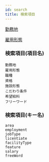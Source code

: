 ```yaml
---
id: search
title: 検索項目
---
```


[勤務地](/docs/area)

[雇用形態](/docs/employment)


### 検索項目(項目名)
```
勤務地
雇用形態
職種
資格
施設形態
こだわり条件
希望給料
フリーワード
```

### 検索項目(キー名)
```
area
employment
jobType
licentiate
facilityType
feature
salary
freeWord
```
